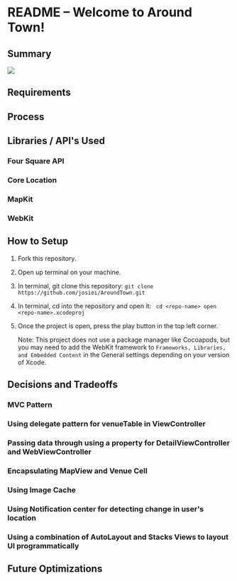 # README – Welcome to Around Town! 

## Summary 
![](Walkthrough.gif)

## Requirements

## Process 

## Libraries / API's Used
### Four Square API 
    
### Core Location
    
### MapKit 
    
### WebKit

## How to Setup 

1. Fork this repository. 
    
2. Open up terminal on your machine. 
    
3. In terminal, git clone this repository: 
    ```git clone https://github.com/josiei/AroundTown.git```
        
4. In terminal, cd into the repository and open it:
        ``` 
        cd <repo-name>
        open <repo-name>.xcodeproj
        ```
5. Once the project is open, press the play button in the top left corner. 
    
    Note: This project does not use a package manager like Cocoapods, but you may 
    need to add the WebKit framework to `Frameworks, Libraries, and Embedded Content`
    in the General settings depending on your version of Xcode. 

## Decisions and Tradeoffs

### MVC Pattern
    
### Using delegate pattern for venueTable in ViewController 
    
### Passing data through using a property for DetailViewController and WebViewController
    
### Encapsulating MapView and Venue Cell
    
### Using Image Cache 
    
### Using Notification center for detecting change in user's location
    
### Using a combination of AutoLayout and Stacks Views to layout UI programmatically

## Future Optimizations 
    
    
## 

